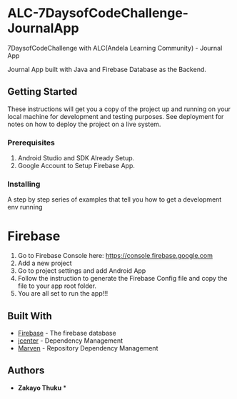 # ALC-7DaysofCodeChallenge-JournalApp
7DaysofCodeChallenge with ALC(Andela Learning Community) - Journal App

Journal App built with Java and Firebase Database as the Backend.

## Getting Started

These instructions will get you a copy of the project up and running on your local machine for development and testing purposes. See deployment for notes on how to deploy the project on a live system.

### Prerequisites

1. Android Studio and SDK Already Setup.
2. Google Account to Setup Firebase App.

### Installing

A step by step series of examples that tell you how to get a development env running

# Firebase
1. Go to Firebase Console here: https://console.firebase.google.com
2. Add a new project
3. Go to project settings and add Android App
4. Follow the instruction to generate the Firebase Config file and copy the file to your app root folder.
5. You are all set to run the app!!!

## Built With

* [Firebase](https://firebase.google.com/docs/) - The firebase database
* [jcenter](https://bintray.com/bintray/jcenter) - Dependency Management
* [Marven]() - Repository Dependency Management

## Authors

* **Zakayo Thuku** *
